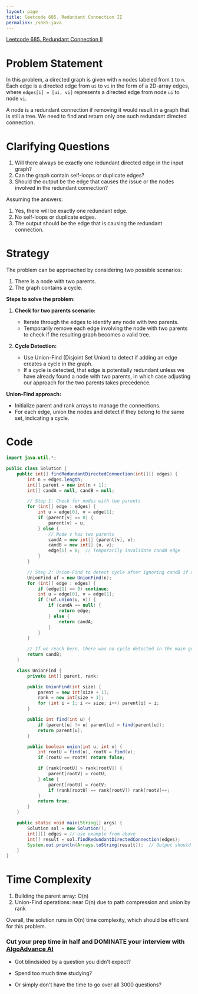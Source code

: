 ```yaml
---
layout: page
title: leetcode 685. Redundant Connection II
permalink: /s685-java
---
```

[Leetcode 685. Redundant Connection II](https://algoadvance.github.io/algoadvance/l685)
# Problem Statement

In this problem, a directed graph is given with `n` nodes labeled from `1` to `n`. Each edge is a directed edge from `ui` to `vi` in the form of a 2D-array edges, where `edges[i] = [ui, vi]` represents a directed edge from node `ui` to node `vi`.

A node is a redundant connection if removing it would result in a graph that is still a tree. We need to find and return only one such redundant directed connection.

# Clarifying Questions

1. Will there always be exactly one redundant directed edge in the input graph?
2. Can the graph contain self-loops or duplicate edges?
3. Should the output be the edge that causes the issue or the nodes involved in the redundant connection?

Assuming the answers:
1. Yes, there will be exactly one redundant edge.
2. No self-loops or duplicate edges.
3. The output should be the edge that is causing the redundant connection.

# Strategy

The problem can be approached by considering two possible scenarios:
1. There is a node with two parents.
2. The graph contains a cycle.

**Steps to solve the problem:**
1. **Check for two parents scenario:**
   - Iterate through the edges to identify any node with two parents.
   - Temporarily remove each edge involving the node with two parents to check if the resulting graph becomes a valid tree.
   
2. **Cycle Detection:**
   - Use Union-Find (Disjoint Set Union) to detect if adding an edge creates a cycle in the graph.
   - If a cycle is detected, that edge is potentially redundant unless we have already found a node with two parents, in which case adjusting our approach for the two parents takes precedence.

**Union-Find approach:** 
- Initialize parent and rank arrays to manage the connections.
- For each edge, union the nodes and detect if they belong to the same set, indicating a cycle.

# Code

```java
import java.util.*;

public class Solution {
    public int[] findRedundantDirectedConnection(int[][] edges) {
        int n = edges.length;
        int[] parent = new int[n + 1];
        int[] candA = null, candB = null;

        // Step 1: Check for nodes with two parents
        for (int[] edge : edges) {
            int u = edge[0], v = edge[1];
            if (parent[v] == 0) {
                parent[v] = u;
            } else {
                // Node v has two parents
                candA = new int[] {parent[v], v};
                candB = new int[] {u, v};
                edge[1] = 0;  // Temporarily invalidate candB edge
            }
        }

        // Step 2: Union-Find to detect cycle after ignoring candB if any
        UnionFind uf = new UnionFind(n);
        for (int[] edge : edges) {
            if (edge[1] == 0) continue;
            int u = edge[0], v = edge[1];
            if (!uf.union(u, v)) {
                if (candA == null) {
                    return edge;
                } else {
                    return candA;
                }
            }
        }

        // If we reach here, there was no cycle detected in the main graph
        return candB;
    }

    class UnionFind {
        private int[] parent, rank;

        public UnionFind(int size) {
            parent = new int[size + 1];
            rank = new int[size + 1];
            for (int i = 1; i <= size; i++) parent[i] = i;
        }

        public int find(int u) {
            if (parent[u] != u) parent[u] = find(parent[u]);
            return parent[u];
        }

        public boolean union(int u, int v) {
            int rootU = find(u), rootV = find(v);
            if (rootU == rootV) return false;

            if (rank[rootU] > rank[rootV]) {
                parent[rootV] = rootU;
            } else {
                parent[rootU] = rootV;
                if (rank[rootU] == rank[rootV]) rank[rootV]++;
            }
            return true;
        }
    }

    public static void main(String[] args) {
        Solution sol = new Solution();
        int[][] edges = // use example from above
        int[] result = sol.findRedundantDirectedConnection(edges);
        System.out.println(Arrays.toString(result));  // Output should be [2, 3]
    }
}
```

# Time Complexity

1. Building the parent array: O(n)
2. Union-Find operations: near O(n) due to path compression and union by rank

Overall, the solution runs in O(n) time complexity, which should be efficient for this problem.


### Cut your prep time in half and DOMINATE your interview with [AlgoAdvance AI](https://algoAdvance.com)

- Got blindsided by a question you didn't expect?

- Spend too much time studying?

- Or simply don't have the time to go over all 3000 questions?

